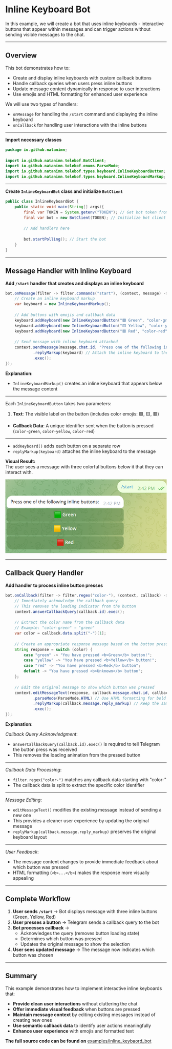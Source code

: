 # Inline Keyboard Bot

In this example, we will create a bot that uses inline keyboards - interactive buttons that appear within messages and can trigger actions without sending visible messages to the chat.

---

## Overview

This bot demonstrates how to:<br>

- Create and display inline keyboards with custom callback buttons
- Handle callback queries when users press inline buttons
- Update message content dynamically in response to user interactions
- Use emojis and HTML formatting for enhanced user experience

We will use two types of handlers:<br>

* `onMessage` for handling the `/start` command and displaying the inline keyboard
* `onCallback` for handling user interactions with the inline buttons

---

**Import necessary classes**

```java
package io.github.natanimn;

import io.github.natanimn.telebof.BotClient;
import io.github.natanimn.telebof.enums.ParseMode;
import io.github.natanimn.telebof.types.keyboard.InlineKeyboardButton;
import io.github.natanimn.telebof.types.keyboard.InlineKeyboardMarkup;
```

---

**Create `InlineKeyboardBot` class and initialize `BotClient`**

```java
public class InlineKeyboardBot {
    public static void main(String[] args){
        final var TOKEN = System.getenv("TOKEN"); // Get bot token from environment variable
        final var bot = new BotClient(TOKEN); // Initialize bot client
        
        // Add handlers here
        
        bot.startPolling(); // Start the bot
    }
}
```

---

## Message Handler with Inline Keyboard

**Add `/start` handler that creates and displays an inline keyboard**

```java
bot.onMessage(filter -> filter.commands("start"), (context, message) -> {
    // Create an inline keyboard markup
    var keyboard = new InlineKeyboardMarkup();
    
    // Add buttons with emojis and callback data
    keyboard.addKeyboard(new InlineKeyboardButton("🟩 Green", "color-green"));
    keyboard.addKeyboard(new InlineKeyboardButton("🟨 Yellow", "color-yellow"));
    keyboard.addKeyboard(new InlineKeyboardButton("🟥 Red", "color-red"));

    // Send message with inline keyboard attached
    context.sendMessage(message.chat.id, "Press one of the following inline buttons: ")
            .replyMarkup(keyboard) // Attach the inline keyboard to the message
            .exec();
});
```

**Explanation:**<br>

- `InlineKeyboardMarkup()` creates an inline keyboard that appears below the message content

---

Each `InlineKeyboardButton` takes two parameters:

   1. **Text**: The visible label on the button (includes color emojis: 🟩, 🟨, 🟥)
   * **Callback Data**: A unique identifier sent when the button is pressed (`color-green`, `color-yellow`, `color-red`)

---

- `addKeyboard()` adds each button on a separate row
- `replyMarkup(keyboard)` attaches the inline keyboard to the message

**Visual Result:**<br>
The user sees a message with three colorful buttons below it that they can interact with.

<img src="../img/ik1.png">

---

## Callback Query Handler

**Add handler to process inline button presses**

```java
bot.onCallback(filter -> filter.regex("color-"), (context, callback) -> {
    // Immediately acknowledge the callback query
    // This removes the loading indicator from the button
    context.answerCallbackQuery(callback.id).exec();

    // Extract the color name from the callback data
    // Example: "color-green" → "green"
    var color = callback.data.split("-")[1];

    // Create an appropriate response message based on the button pressed
    String response = switch (color) {
        case "green" -> "You have pressed <b>Green</b> button!";
        case "yellow" -> "You have pressed <b>Yellow</b> button!";
        case "red" -> "You have pressed <b>Red</b> button";
        default -> "You have pressed <b>Unknown</b> button";
    };

    // Edit the original message to show which button was pressed
    context.editMessageText(response, callback.message.chat.id, callback.message.message_id)
            .parseMode(ParseMode.HTML) // Use HTML formatting for bold text
            .replyMarkup(callback.message.reply_markup) // Keep the same keyboard
            .exec();
});
```

**Explanation:**


*Callback Query Acknowledgment*:<br>

   - `answerCallbackQuery(callback.id).exec()` is required to tell Telegram the button press was received
   - This removes the loading animation from the pressed button

---

*Callback Data Processing*:<br>

   - `filter.regex("color-")` matches any callback data starting with "color-"
   - The callback data is split to extract the specific color identifier

---

*Message Editing*:<br>

   - `editMessageText()` modifies the existing message instead of sending a new one
   - This provides a cleaner user experience by updating the original message
   - `replyMarkup(callback.message.reply_markup)` preserves the original keyboard layout

---
*User Feedback*:

   - The message content changes to provide immediate feedback about which button was pressed
   - HTML formatting (`<b>...</b>`) makes the response more visually appealing

---

## Complete Workflow

1. **User sends `/start`** → Bot displays message with three inline buttons (Green, Yellow, Red)
2. **User presses a button** → Telegram sends a callback query to the bot
3. **Bot processes callback** → 
   - Acknowledges the query (removes button loading state)
   - Determines which button was pressed
   - Updates the original message to show the selection
4. **User sees updated message** → The message now indicates which button was chosen

---

## Summary

This example demonstrates how to implement interactive inline keyboards that:

- **Provide clean user interactions** without cluttering the chat
- **Offer immediate visual feedback** when buttons are pressed
- **Maintain message context** by editing existing messages instead of creating new ones
- **Use semantic callback data** to identify user actions meaningfully
- **Enhance user experience** with emojis and formatted text


**The full source code can be found on** [examples/inline_keybaord_bot](https://github.com/natanimn/telebof/blob/main/examples/long-polling/src/main/java/io/github/natanimn/InlineKeybaordBot.java)

